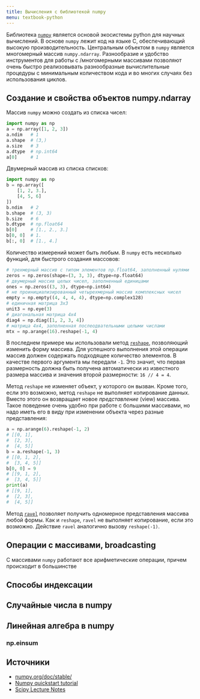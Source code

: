 ```yaml
---
title: Вычисления с библиотекой numpy
menu: textbook-python
---
```


Библиотека [`numpy`](https://numpy.org/) является основой экосистемы python для научных вычислений. В основе `numpy` лежит код на языке C, обеспечивающий высокую производительность. Центральным объектом в `numpy` является многомерный массив `numpy.ndarray`. Разнообразие и удобство инструментов для работы с /многомерными массивами позволяют очень быстро реализовывать разнообразные вычислительные процедуры с минимальным количеством кода и во многих случаях без использования циклов.

## Создание и свойства объектов numpy.ndarray

Массив `numpy` можно создать из списка чисел:

```py
import numpy as np
a = np.array([1, 2, 3])
a.ndim   # 1
a.shape  # (3,)
a.size   # 3
a.dtype  # np.int64
a[0]     # 1
```

Двумерный массив из списка списков:

```py
import numpy as np
b = np.array([
    [1, 2, 3.],
    [4, 5, 6]
])
b.ndim   # 2
b.shape  # (3, 3)
b.size   # 6
b.dtype  # np.float64
b[0]     # [1., 2., 3.]
b[0, 0]  # 1.
b[:, 0]  # [1., 4.]
```

Количество измерений может быть любым. В `numpy` есть несколько функций, для быстрого создания массовов:

```py
# трехмерный массив с типом элементов np.float64, заполненный нулями
zeros = np.zeros(shape=(3, 3, 3), dtype=np.float64)
# двумерный массив целых чисел, заполненный единицами
ones = np.zeros((3, 3), dtype=np.int64)
# не проинициализированный четырехмерный массив комплексных чисел
empty = np.empty((4, 4, 4, 4), dtype=np.complex128)
# единичная матрица 3x3
unit3 = np.eye(3)
# диагональная матрица 4x4
diag4 = np.diag([1, 2, 3, 4])
# матрица 4x4, заполненная послеодвательными целыми числами
mtx = np.arange(16).reshape(-1, 4)
```

В последнем примере мы использовали метод [`reshape`](https://numpy.org/doc/stable/reference/generated/numpy.ndarray.reshape.html), позволяющий изменить форму массива. Для успешного выполнения этой операции массив должен содержать подходящее количество элементов. В качестве первого аргумента мы передали `-1`. Это значит, что первая размерность должна быть получена автоматически из известного размера массива и значения второй размерности: `16 // 4 = 4`.

Метод `reshape` не изменяет объект, у которого он вызван. Кроме того, если это возможно, метод `reshape` не выполняет копирование данных. Вместо этого он возвращает новое *представление* (view) массива. Такое поведение очень удобно при работе с большими массивами, но надо иметь его в виду при изменении объекта через разные представления:

```py
a = np.arange(6).reshape(-1, 2)
# [[0, 1],
#  [2, 3],
#  [4, 5]]
b = a.reshape(-1, 3)
# [[0, 1, 2],
#  [3, 4, 5]]
b[0, 0] = 9
# [[9, 1, 2],
#  [3, 4, 5]]
print(a)
# [[9, 1],
#  [2, 3],
#  [4, 5]]
```

<!-- Если вместо `reshape` использовать [`resize`](https://numpy.org/doc/stable/reference/generated/numpy.ndarray.resize.html), то изменения будут выполнены на месте. Метод `resize` требудет больше операций и используется реже, чем `reshape`. -->

<!-- Как и для многих методов класса `np.ndarray`, в `numpy` оперделены функции-аналоги [`np.reshape`](https://numpy.org/doc/stable/reference/generated/numpy.resize.html) и [`np.resize`](https://numpy.org/doc/stable/reference/generated/numpy.reshape.html), которые имеют тот же смысл, что и методы. -->

<!-- Методы [`flatten`](https://numpy.org/doc/stable/reference/generated/numpy.ndarray.flatten.html) и [`ravel`](https://numpy.org/doc/stable/reference/generated/numpy.ravel.html) позволяют получить одномерную версию массива любой формы. При этом, `flatten` возвращает копию данных, а `ravel` возвращает представление, если это возможно. -->

Метод [`ravel`](https://numpy.org/doc/stable/reference/generated/numpy.ravel.html) позволяет получить одномерное представления массива любой формы. Как и `reshape`, `ravel` не выполняет копирование, если это возможно. Действие `ravel` аналогично вызову `reshape(-1)`.

## Операции с массивами, broadcasting

С массивами `numpy` работают все арифметические операции, причем происходит в большинстве

## Способы индексации

## Случайные числа в numpy

## Линейная алгебра в numpy

### np.einsum

## Источники

* [numpy.org/doc/stable/](https://numpy.org/doc/stable/)
* [Numpy quickstart tutorial](https://numpy.org/doc/stable/user/quickstart.html)
* [Scipy Lecture Notes](https://scipy-lectures.org/)

